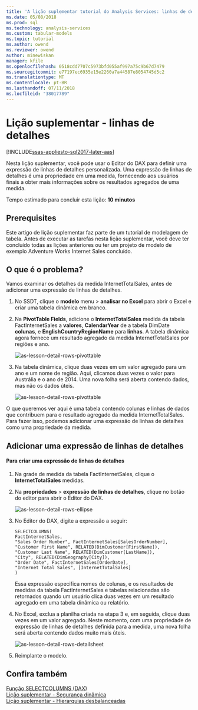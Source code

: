 ```yaml
---
title: 'A lição suplementar tutorial do Analysis Services: linhas de detalhes | Microsoft Docs'
ms.date: 05/08/2018
ms.prod: sql
ms.technology: analysis-services
ms.custom: tabular-models
ms.topic: tutorial
ms.author: owend
ms.reviewer: owend
author: minewiskan
manager: kfile
ms.openlocfilehash: 0518cdd7707c5973bfd055af997a75c9b67d7479
ms.sourcegitcommit: e77197ec6935e15e2260a7a44587e8054745d5c2
ms.translationtype: MT
ms.contentlocale: pt-BR
ms.lasthandoff: 07/11/2018
ms.locfileid: "38017789"
---
```

# <a name="supplemental-lesson---detail-rows"></a>Lição suplementar - linhas de detalhes

[!INCLUDE[ssas-appliesto-sql2017-later-aas](../../includes/ssas-appliesto-sql2017-later-aas.md)]

Nesta lição suplementar, você pode usar o Editor do DAX para definir uma expressão de linhas de detalhes personalizada. Uma expressão de linhas de detalhes é uma propriedade em uma medida, fornecendo aos usuários finais a obter mais informações sobre os resultados agregados de uma medida. 
  
Tempo estimado para concluir esta lição: **10 minutos**  
  
## <a name="prerequisites"></a>Prerequisites  

Este artigo de lição suplementar faz parte de um tutorial de modelagem de tabela. Antes de executar as tarefas nesta lição suplementar, você deve ter concluído todas as lições anteriores ou ter um projeto de modelo de exemplo Adventure Works Internet Sales concluído.  
  
## <a name="whats-the-issue"></a>O que é o problema?

Vamos examinar os detalhes da medida InternetTotalSales, antes de adicionar uma expressão de linhas de detalhes.

1.  No SSDT, clique o **modelo** menu > **analisar no Excel** para abrir o Excel e criar uma tabela dinâmica em branco.
  
2.  Na **PivotTable Fields**, adicione o **InternetTotalSales** medida da tabela FactInternetSales a **valores**, **CalendarYear** de a tabela DimDate **colunas**, e **EnglishCountryRegionName** para **linhas**. A tabela dinâmica agora fornece um resultado agregado da medida InternetTotalSales por regiões e ano. 

    ![as-lesson-detail-rows-pivottable](../tutorial-tabular-1400/media/as-lesson-detail-rows-pivottable.png)

3. Na tabela dinâmica, clique duas vezes em um valor agregado para um ano e um nome de região. Aqui, clicamos duas vezes o valor para Austrália e o ano de 2014. Uma nova folha será aberta contendo dados, mas não os dados úteis.

    ![as-lesson-detail-rows-pivottable](../tutorial-tabular-1400/media/as-lesson-detail-rows-sheet.png)
  
O que queremos ver aqui é uma tabela contendo colunas e linhas de dados que contribuem para o resultado agregado da medida InternetTotalSales. Para fazer isso, podemos adicionar uma expressão de linhas de detalhes como uma propriedade da medida.

## <a name="add-a-detail-rows-expression"></a>Adicionar uma expressão de linhas de detalhes

#### <a name="to-create-a-detail-rows-expression"></a>Para criar uma expressão de linhas de detalhes 
  
1. Na grade de medida da tabela FactInternetSales, clique o **InternetTotalSales** medidas. 

2. Na **propriedades** > **expressão de linhas de detalhes**, clique no botão do editor para abrir o Editor do DAX.

    ![as-lesson-detail-rows-ellipse](../tutorial-tabular-1400/media/as-lesson-detail-rows-ellipse.png)

3. No Editor do DAX, digite a expressão a seguir:

    ```
    SELECTCOLUMNS(
    FactInternetSales,
    "Sales Order Number", FactInternetSales[SalesOrderNumber],
    "Customer First Name", RELATED(DimCustomer[FirstName]),
    "Customer Last Name", RELATED(DimCustomer[LastName]),
    "City", RELATED(DimGeography[City]),
    "Order Date", FactInternetSales[OrderDate],
    "Internet Total Sales", [InternetTotalSales]
    )

    ```

    Essa expressão especifica nomes de colunas, e os resultados de medidas da tabela FactInternetSales e tabelas relacionadas são retornados quando um usuário clica duas vezes em um resultado agregado em uma tabela dinâmica ou relatório.

4. No Excel, exclua a planilha criada na etapa 3 e, em seguida, clique duas vezes em um valor agregado. Neste momento, com uma propriedade de expressão de linhas de detalhes definida para a medida, uma nova folha será aberta contendo dados muito mais úteis.

    ![as-lesson-detail-rows-detailsheet](../tutorial-tabular-1400/media/as-lesson-detail-rows-detailsheet.png)

5. Reimplante o modelo.

  
## <a name="see-also"></a>Confira também  

[Função SELECTCOLUMNS (DAX)](https://msdn.microsoft.com/library/mt761759.aspx)  
[Lição suplementar - Segurança dinâmica](../tutorial-tabular-1400/as-supplemental-lesson-dynamic-security.md)  
[Lição suplementar - Hierarquias desbalanceadas](../tutorial-tabular-1400/as-supplemental-lesson-ragged-hierarchies.md)  
